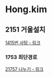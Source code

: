 # Hong.kim

## 2151 거울설치

[1415번 사탕 - 링크](https://www.acmicpc.net/problem/2151)

### 1753 최단경로

[21757 나누기 - 링크](https://www.acmicpc.net/problem/1753)
